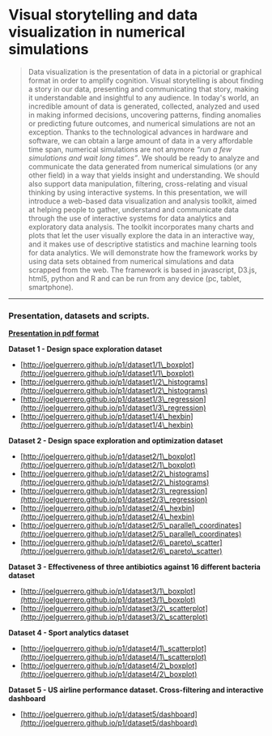 # Visual storytelling and data visualization in numerical simulations

> Data visualization is the presentation of data in a pictorial or graphical format in order to amplify cognition. Visual storytelling is about finding a story in our data, presenting and communicating that story, making it understandable and insightful to any audience. In today's world, an incredible amount of data is generated, collected, analyzed and used in making informed decisions, uncovering patterns, finding anomalies or predicting future outcomes, and numerical simulations are not an exception. Thanks to the technological advances in hardware and software, we can obtain a large amount of data in a very affordable time span, numerical simulations are not anymore *“run a few simulations and wait long times”*.  We should be ready to analyze and communicate the data generated from numerical simulations (or any other field) in a way that yields insight and understanding.  We should also support data manipulation, filtering, cross-relating and visual thinking by using interactive systems. In this presentation, we will introduce a web-based data visualization and analysis toolkit, aimed at helping people to gather, understand and communicate data through the use of interactive systems for data analytics and exploratory data analysis. The toolkit incorporates many charts and plots that let the user visually explore the data in an interactive way, and it makes use of descriptive statistics and machine learning tools for data analytics. We will demonstrate how the framework works by using data sets obtained from numerical simulations and data scrapped from the web. The framework is based in javascript, D3.js, html5, python and R and can be run from any device (pc, tablet, smartphone).

---

### Presentation, datasets and scripts.


**[Presentation in pdf format](http://joelguerrero.github.io/p1/presentation.pdf)**


**Dataset 1 - Design space exploration dataset**

* [http://joelguerrero.github.io/p1/dataset1/1\_boxplot](http://joelguerrero.github.io/p1/dataset1/1\_boxplot)
* [http://joelguerrero.github.io/p1/dataset1/2\_histograms](http://joelguerrero.github.io/p1/dataset1/2\_histograms)
* [http://joelguerrero.github.io/p1/dataset1/3\_regression](http://joelguerrero.github.io/p1/dataset1/3\_regression)
* [http://joelguerrero.github.io/p1/dataset1/4\_hexbin](http://joelguerrero.github.io/p1/dataset1/4\_hexbin)


**Dataset 2 - Design space exploration and optimization dataset**

* [http://joelguerrero.github.io/p1/dataset2/1\_boxplot](http://joelguerrero.github.io/p1/dataset2/1\_boxplot)
* [http://joelguerrero.github.io/p1/dataset2/2\_histograms](http://joelguerrero.github.io/p1/dataset2/2\_histograms)
* [http://joelguerrero.github.io/p1/dataset2/3\_regression](http://joelguerrero.github.io/p1/dataset2/3\_regression)
* [http://joelguerrero.github.io/p1/dataset2/4\_hexbin](http://joelguerrero.github.io/p1/dataset2/4\_hexbin)
* [http://joelguerrero.github.io/p1/dataset2/5\_parallel\_coordinates](http://joelguerrero.github.io/p1/dataset2/5\_parallel\_coordinates)
* [http://joelguerrero.github.io/p1/dataset2/6\_pareto\_scatter](http://joelguerrero.github.io/p1/dataset2/6\_pareto\_scatter)


**Dataset 3 - Effectiveness of three antibiotics against 16 different bacteria dataset**

* [http://joelguerrero.github.io/p1/dataset3/1\_boxplot](http://joelguerrero.github.io/p1/dataset3/1\_boxplot)
* [http://joelguerrero.github.io/p1/dataset3/2\_scatterplot](http://joelguerrero.github.io/p1/dataset3/2\_scatterplot)


**Dataset 4 - Sport analytics dataset**

* [http://joelguerrero.github.io/p1/dataset4/1\_scatterplot](http://joelguerrero.github.io/p1/dataset4/1\_scatterplot)
* [http://joelguerrero.github.io/p1/dataset4/2\_boxplot](http://joelguerrero.github.io/p1/dataset4/2\_boxplot)


**Dataset 5 - US airline performance dataset. Cross-filtering and interactive dashboard**

* [http://joelguerrero.github.io/p1/dataset5/dashboard](http://joelguerrero.github.io/p1/dataset5/dashboard)
